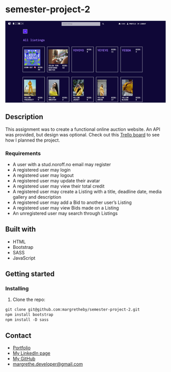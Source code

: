 # semester-project-2
<img src="https://github.com/margretheby/semester-project-2/blob/main/Screenshot-bidbox.png" alt="Screenshot of the BidBox website on desktop">

## Description
This assignment was to create a functional online auction website. An API was provided, but design was optional.
Check out this <a href="https://trello.com/b/9t7kmeKL/semester-project-2">Trello board</a> to see how I planned the project. 

### Requirements
- A user with a stud.noroff.no email may register
- A registered user may login
- A registered user may logout
- A registered user may update their avatar
- A registered user may view their total credit
- A registered user may create a Listing with a title, deadline date, media gallery and description
- A registered user may add a Bid to another user’s Listing
- A registered user may view Bids made on a Listing
- An unregistered user may search through Listings

## Built with
- HTML
- Bootstrap
- SASS
- JavaScript

## Getting started
### Installing
1. Clone the repo:

``` 
git clone git@github.com:margretheby/semester-project-2.git
npm install bootstrap
npm install -D sass
```

## Contact
- <a href="https://mby-portfolio.netlify.app">Portfolio</a>
- <a href="https://www.linkedin.com/in/margrethe-by-6abb98226/">My LinkedIn page</a>
- <a href="https://github.com/margretheby">My GitHub</a>
- <a href="mailto:margrethe.developer@gmail.com">margrethe.developer@gmail.com</a>
